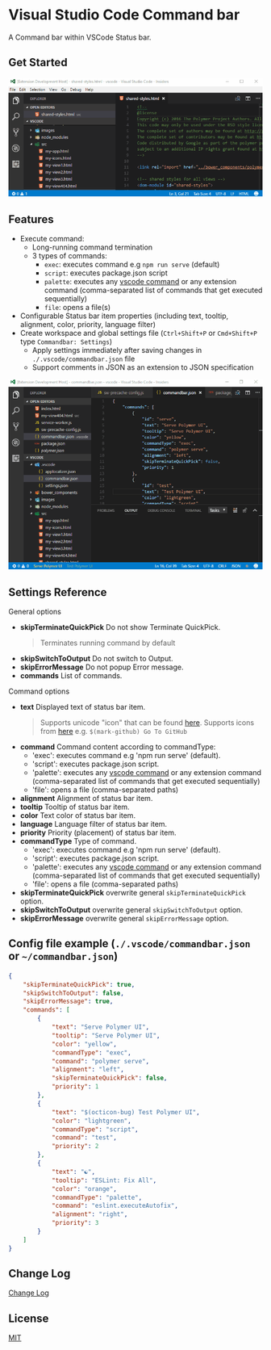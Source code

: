 # Visual Studio Code Command bar

A Command bar within VSCode Status bar.

## Get Started

[![Get Started](getstarted.gif)](getstarted.gif)

## Features

* Execute command:
	- Long-running command termination
	- 3 types of commands:
		* `exec`: executes command e.g `npm run serve` (default)
		* `script`: executes package.json script
		* `palette`: executes any [vscode command](https://code.visualstudio.com/docs/getstarted/keybindings#_default-keyboard-shortcuts) or any extension command (comma-separated list of commands that get executed sequentially)
		* `file`: opens a file(s)
* Configurable Status bar item properties (including text, tooltip, alignment, color, priority, language filter)
* Create workspace and global settings file (`Ctrl+Shift+P` or `Cmd+Shift+P` type `Commandbar: Settings`)
	- Apply settings immediately after saving changes in `./.vscode/commandbar.json` file
	- Support comments in JSON as an extension to JSON specification

[![Demo](demo.gif)](demo.gif)

## Settings Reference

General options
* **skipTerminateQuickPick** Do not show Terminate QuickPick.
	> Terminates running command by default
* **skipSwitchToOutput** Do not switch to Output.
* **skipErrorMessage** Do not popup Error message.
* **commands** List of commands.

Command options
* **text** Displayed text of status bar item.
	> Supports unicode "icon" that can be found [here](https://unicode-table.com/).
	> Supports icons from [here](https://octicons.github.com/) e.g. `$(mark-github) Go To GitHub`
* **command** Command content according to commandType:
	- 'exec': executes command e.g 'npm run serve' (default).
	- 'script': executes package.json script.
	- 'palette': executes any [vscode command](https://code.visualstudio.com/docs/getstarted/keybindings#_default-keyboard-shortcuts) or any extension command (comma-separated list of commands that get executed sequentially)
	- 'file': opens a file (comma-separated paths)
* **alignment** Alignment of status bar item.
* **tooltip** Tooltip of status bar item.
* **color** Text color of status bar item.
* **language** Language filter of status bar item.
* **priority** Priority (placement) of status bar item.
* **commandType** Type of command.
	- 'exec': executes command e.g 'npm run serve' (default).
	- 'script': executes package.json script.
	- 'palette': executes any [vscode command](https://code.visualstudio.com/docs/getstarted/keybindings#_default-keyboard-shortcuts) or any extension command (comma-separated list of commands that get executed sequentially)
	- 'file': opens a file (comma-separated paths)
* **skipTerminateQuickPick** overwrite general `skipTerminateQuickPick` option.
* **skipSwitchToOutput** overwrite general `skipSwitchToOutput` option.
* **skipErrorMessage** overwrite general `skipErrorMessage` option.

## Config file example (`./.vscode/commandbar.json` or `~/commandbar.json`)

```json
{
	"skipTerminateQuickPick": true,
	"skipSwitchToOutput": false,
	"skipErrorMessage": true,
	"commands": [
		{
			"text": "Serve Polymer UI",
			"tooltip": "Serve Polymer UI",
			"color": "yellow",
			"commandType": "exec",
			"command": "polymer serve",
			"alignment": "left",
			"skipTerminateQuickPick": false,
			"priority": 1
		},
		{
			"text": "$(octicon-bug) Test Polymer UI",
			"color": "lightgreen",
			"commandType": "script",
			"command": "test",
			"priority": 2
		},
		{
			"text": "☯",
			"tooltip": "ESLint: Fix All",
			"color": "orange",
			"commandType": "palette",
			"command": "eslint.executeAutofix",
			"alignment": "right",
			"priority": 3
		}
	]
}
```

## Change Log

[Change Log](CHANGELOG.md)

## License

[MIT](LICENSE.md)
